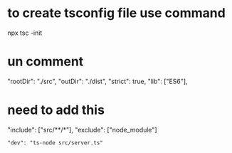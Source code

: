 # to create tsconfig file use command

npx tsc -init

# un comment

"rootDir": "./src",
"outDir": "./dist",
"strict": true,
"lib": ["ES6"],

# need to add this

"include": ["src/**/*"],
"exclude": ["node_module"]

    "dev": "ts-node src/server.ts"
